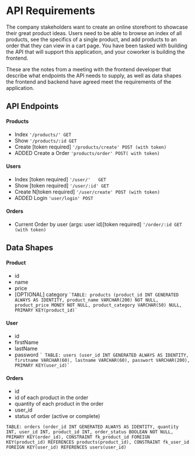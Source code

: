 # API Requirements
The company stakeholders want to create an online storefront to showcase their great product ideas. Users need to be able to browse an index of all products, see the specifics of a single product, and add products to an order that they can view in a cart page. You have been tasked with building the API that will support this application, and your coworker is building the frontend.

These are the notes from a meeting with the frontend developer that describe what endpoints the API needs to supply, as well as data shapes the frontend and backend have agreed meet the requirements of the application. 

## API Endpoints
#### Products
- Index `'/products/' GET`
- Show `'/products/:id GET`
- Create [token required] `'/products/create' POST (with token)`
- ADDED Create a Order `'products/order' POST( with token)`

#### Users
- Index [token required] `'/user/'   GET`
- Show [token required] `'/user/:id' GET`
- Create N[token required] `'/user/create' POST (with token)`
- ADDED Login `'user/login' POST`

#### Orders
- Current Order by user (args: user id)[token required] `'/order/:id GET (with token)`

## Data Shapes
#### Product
-  id
- name
- price
- [OPTIONAL] category
``
`TABLE: products (product_id INT GENERATED ALWAYS AS IDENTITY, product_name VARCHAR(200) NOT NULL, product_price MONEY NOT NULL, product_category VARCHAR(50) NULL, PRIMARY KEY(product_id)`
``

#### User
- id
- firstName
- lastName
- password
``
` TABLE: users (user_id INT GENERATED ALWAYS AS IDENTITY, firstname VARCHAR(60), lastname VARCHAR(60), passwort VARCHAR(200), PRIMARY KEY(user_id)`
``


#### Orders
- id
- id of each product in the order
- quantity of each product in the order
- user_id
- status of order (active or complete)
```
TABLE: orders (order_id INT GENERATED ALWAYS AS IDENTITY, quantity INT, user_id INT, product_id INT, order_status BOOLEAN NOT NULL, PRIMARY KEY(order_id), CONSTRAINT fk_product_id FOREIGN KEY(product_id) REFERENCES products(product_id), CONSTRAINT fk_user_id FOREIGN KEY(user_id) REFERENCES users(user_id)
```
